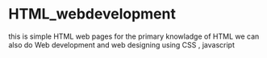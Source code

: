 # HTML_webdevelopment
this is simple HTML web pages for the primary knowladge of HTML
we can also do Web development and web designing using CSS , javascript
